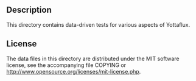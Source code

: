 Description
------------

This directory contains data-driven tests for various aspects of Yottaflux.

License
--------

The data files in this directory are distributed under the MIT software
license, see the accompanying file COPYING or
http://www.opensource.org/licenses/mit-license.php.

